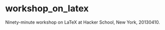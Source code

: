 workshop_on_latex
=================

Ninety-minute workshop on LaTeX at Hacker School, New York, 20130410.
